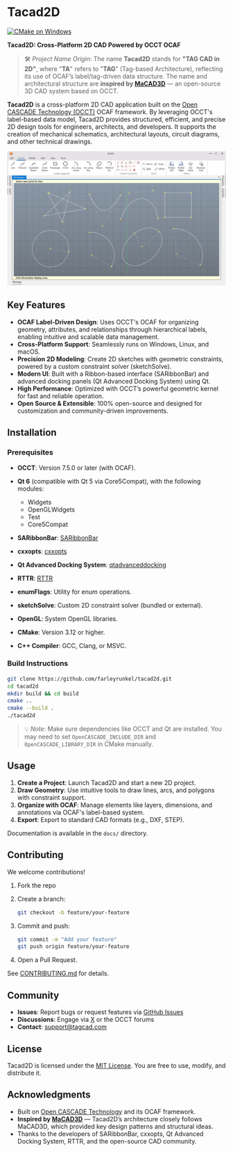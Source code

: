 ﻿# Tacad2D
 
[![CMake on Windows](https://github.com/FerrixWang/Tacad2D/actions/workflows/cmake-windows.yml/badge.svg)](https://github.com/FerrixWang/Tacad2D/actions/workflows/cmake-windows.yml)

**Tacad2D: Cross-Platform 2D CAD Powered by OCCT OCAF**

> 🛠️ *Project Name Origin*:
> The name **Tacad2D** stands for **"TAG CAD in 2D"**, where "**TA**" refers to "**TAG**" (Tag-based Architecture), reflecting its use of OCAF’s label/tag-driven data structure.
> The name and architectural structure are **inspired by [MaCAD3D](https://github.com/Macad3D/Macad3D)** — an open-source 3D CAD system based on OCCT.

**Tacad2D** is a cross-platform 2D CAD application built on the [Open CASCADE Technology (OCCT)](https://dev.opencascade.org/) OCAF framework. By leveraging OCCT's label-based data model, Tacad2D provides structured, efficient, and precise 2D design tools for engineers, architects, and developers. It supports the creation of mechanical schematics, architectural layouts, circuit diagrams, and other technical drawings.

![Tacad2D](./doc/screenshot.png)

## Key Features

* **OCAF Label-Driven Design**: Uses OCCT's OCAF for organizing geometry, attributes, and relationships through hierarchical labels, enabling intuitive and scalable data management.
* **Cross-Platform Support**: Seamlessly runs on Windows, Linux, and macOS.
* **Precision 2D Modeling**: Create 2D sketches with geometric constraints, powered by a custom constraint solver (sketchSolve).
* **Modern UI**: Built with a Ribbon-based interface (SARibbonBar) and advanced docking panels (Qt Advanced Docking System) using Qt.
* **High Performance**: Optimized with OCCT’s powerful geometric kernel for fast and reliable operation.
* **Open Source & Extensible**: 100% open-source and designed for customization and community-driven improvements.

## Installation

### Prerequisites

* **OCCT**: Version 7.5.0 or later (with OCAF).
* **Qt 6** (compatible with Qt 5 via Core5Compat), with the following modules:

  * Widgets
  * OpenGLWidgets
  * Test
  * Core5Compat
* **SARibbonBar**: [SARibbonBar](https://github.com/czyt1988/SARibbon)
* **cxxopts**: [cxxopts](https://github.com/jarro2783/cxxopts)
* **Qt Advanced Docking System**: [qtadvanceddocking](https://github.com/githubuser0xFFFF/Qt-Advanced-Docking-System)
* **RTTR**: [RTTR](https://www.rttr.org/)
* **enumFlags**: Utility for enum operations.
* **sketchSolve**: Custom 2D constraint solver (bundled or external).
* **OpenGL**: System OpenGL libraries.
* **CMake**: Version 3.12 or higher.
* **C++ Compiler**: GCC, Clang, or MSVC.

### Build Instructions

```bash
git clone https://github.com/farleyrunkel/tacad2d.git
cd tacad2d
mkdir build && cd build
cmake ..
cmake --build .
./tacad2d
```

> 💡 *Note*: Make sure dependencies like OCCT and Qt are installed. You may need to set `OpenCASCADE_INCLUDE_DIR` and `OpenCASCADE_LIBRARY_DIR` in CMake manually.

## Usage

1. **Create a Project**: Launch Tacad2D and start a new 2D project.
2. **Draw Geometry**: Use intuitive tools to draw lines, arcs, and polygons with constraint support.
3. **Organize with OCAF**: Manage elements like layers, dimensions, and annotations via OCAF's label-based system.
4. **Export**: Export to standard CAD formats (e.g., DXF, STEP).

Documentation is available in the `docs/` directory.

## Contributing

We welcome contributions!

1. Fork the repo
2. Create a branch:

   ```bash
   git checkout -b feature/your-feature
   ```
3. Commit and push:

   ```bash
   git commit -m "Add your feature"
   git push origin feature/your-feature
   ```
4. Open a Pull Request.

See [CONTRIBUTING.md](CONTRIBUTING.md) for details.

## Community

* **Issues**: Report bugs or request features via [GitHub Issues](https://github.com/farleyrunkel/tacad2d/issues)
* **Discussions**: Engage via [X](https://x.com/tagcad) or the OCCT forums
* **Contact**: [support@tagcad.com](mailto:support@tagcad.com)

## License

Tacad2D is licensed under the [MIT License](LICENSE). You are free to use, modify, and distribute it.

## Acknowledgments

* Built on [Open CASCADE Technology](https://dev.opencascade.org/) and its OCAF framework.
* **Inspired by [MaCAD3D](https://github.com/Macad3D/Macad3D)** — Tacad2D’s architecture closely follows MaCAD3D, which provided key design patterns and structural ideas.
* Thanks to the developers of SARibbonBar, cxxopts, Qt Advanced Docking System, RTTR, and the open-source CAD community.

